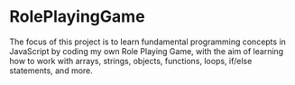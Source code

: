 # RolePlayingGame
The focus of this project is to learn fundamental programming concepts in JavaScript by coding my own Role Playing Game, with the aim of learning how to work with arrays, strings, objects, functions, loops, if/else statements, and more.
